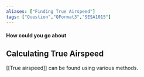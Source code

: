 ```yaml
---
aliases: ["Finding True Airspeed"]
tags: ["Question","QFormat3","SESA1015"]
---
```


#### How could you go about
## Calculating True Airspeed
[[True airspeed]] can be found using various methods.
